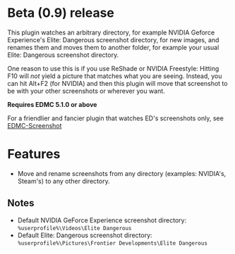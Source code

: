 # Beta (0.9) release

This plugin watches an arbitrary directory, for example NVIDIA Geforce Experience's Elite: Dangerous screenshot directory, for new images, and renames them and moves them to another folder, for example your usual Elite: Dangerous screenshot directory.

One reason to use this is if you use ReShade or NVIDIA Freestyle: Hitting F10 will _not_ yield a picture that matches what you are seeing. Instead, you can hit Alt+F2 (for NVIDIA) and then this plugin will move that screenshot to be with your other screenshots or wherever you want.

**Requires EDMC 5.1.0 or above**

For a friendlier and fancier plugin that watches ED's screenshots only, see [EDMC-Screenshot](https://github.com/NoFoolLikeOne/EDMC-Screenshot/releases)

# Features

* Move and rename screenshots from any directory (examples: NVIDIA's, Steam's) to any other directory.

## Notes

* Default NVIDIA GeForce Experience screenshot directory: `%userprofile%\Videos\Elite Dangerous`
* Default Elite: Dangerous screenshot directory: `%userprofile%\Pictures\Frontier Developments\Elite Dangerous`
